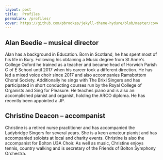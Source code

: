 ```yaml
---
layout: post
title:  Profiles
permalink: /profiles/
cover: https://github.com/pbrookes/jekyll-theme-hydure/blob/master/cover.jpg?raw=true
---
```

## Alan Beedie – musical director

Alan has a background in Education.  Born in Scotland, he has spent most of his life in Bury.  Following his obtaining a Music degree from St Anne's College Oxford he trained as a teacher and became head of Horwich Parish C of E School until 2017 when his career took a different direction.
He has led a mixed voice choir since 2017 and also accompanies Ramsbottom Choral Society.  Additionally he sings with The Brixi Singers and has participated in short conducting courses run by the Royal College of Organists and Sing for Pleasure.  He teaches piano and is also an accomplished pianist and organist, holding the ARCO diploma.  He has recently been appointed a JP.

## Christine Deacon – accompanist

Christine is a retired nurse practitioner and has accompanied the Ladybridge Singers for several years. She is a keen amateur pianist and has accompanied soloists at local and charity events. Christine is also the accompanist for Bolton U3A Choir. As well as music, Christine enjoys tennis, country walking and is secretary of the Friends of Bolton Symphony Orchestra.
